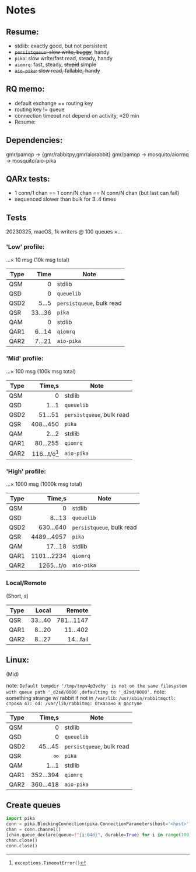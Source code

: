 # Notes

## Resume:
- stdlib: exactly good, but not persistent
- ~~`persistqueue`: slow write, buggy~~, handy
- `pika`: slow write/fast read, steady, handy
- `aiomrq`: fast, steady, ~~stupid~~ simple
- ~~`aio-pika`: slow read, fallable, handy~~

## RQ memo:
- default exchange == routing key
- routing key != queue
- connection timeout not depend on activity, &asymp;20 min
- Resume:

## Dependencies:

gmr/pamqp -> {gmr/rabbitpy,gmr/aiorabbit}
gmr/pamqp -> mosquito/aiormq -> mosquito/aio-pika

## QARx tests:

- 1 conn/1 chan == 1 conn/N chan == N conn/N chan (but last can fail)
- sequenced slower than bulk for 3..4 times

## Tests

20230325, macOS, 1k writers @ 100 queues &times;&hellip;

### 'Low' profile:

&hellip;&times; 10 msg (10k msg total)

Type| Time | Note
----|-----:|------
QSM |    0 | stdlib
QSD |    0 | `queuelib`
QSD2|  5…5 | `persistqueue`, bulk read
QSR |33…36 | `pika`
QAM |    0 | stdlib
QAR1| 6…14 | `qiomrq`
QAR2| 7…21 | `aio-pika`

### 'Mid' profile:

&hellip;&times; 100 msg (100k msg total)

Type| Time,s| Note
----|------:|------
QSM |     0 | stdlib
QSD |   1…1 | `queuelib`
QSD2| 51…51 | `persistqueue`, bulk read
QSR |408…450| `pika`
QAM |   2…2 | stdlib
QAR1|80…255 | `qiomrq`
QAR2|116…t/o[^t]| `aio-pika`

### 'High' profile:

&hellip;&times; 1000 msg (1000k msg total)

Type| Time,s  | Note
----|--------:|------
QSM |       0 | stdlib
QSD |    8…13 | `queuelib`
QSD2|  630…640| `persistqueue`, bulk read
QSR |4489…4957| `pika`
QAM |   17…18 | stdlib
QAR1|1101…2234| `qiomrq`
QAR2|1265…t/o| `aio-pika`

### Local/Remote

(Short, s)

Type| Local | Remote
----|------:|--------:
QSR | 33…40 | 781…1147
QAR1|  8…20 |   11…402
QAR2|  8…27 |  14…fail

## Linux:

(Mid)

note: `Default tempdir '/tmp/tmpv4p3vdhy' is not on the same filesystem with queue path '_d2sd/0000',defaulting to '_d2sd/0000'.`
note: something strange w/ rabbit if not in `/var/lib`:
`/usr/sbin/rabbitmqctl: строка 47: cd: /var/lib/rabbitmq: Отказано в доступе`

Type| Time,s  | Note
----|--------:|------
QSM |       0 | stdlib
QSD |       0 | `queuelib`
QSD2|   45…45 | `persistqueue`, bulk read
QSR | &infin; | `pika`
QAM |     1…1 | stdlib
QAR1| 352…394 | `qiomrq`
QAR2| 360…418 | `aio-pika`

## Create queues

```py
import pika
conn = pika.BlockingConnection(pika.ConnectionParameters(host='<host>'))
chan = conn.channel()
[chan.queue_declare(queue=f"{i:04d}", durable=True) for i in range(100)]
chan.close()
conn.close()
```

[^t]: `exceptions.TimeoutError()`
